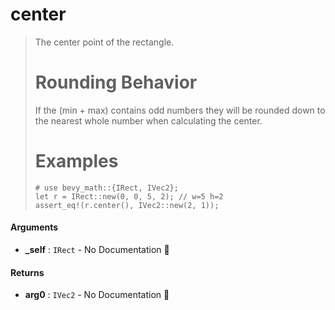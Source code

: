 # center

>  The center point of the rectangle.
>  # Rounding Behavior
>  If the (min + max) contains odd numbers they will be rounded down to the nearest whole number when calculating the center.
>  # Examples
>  ```
>  # use bevy_math::{IRect, IVec2};
>  let r = IRect::new(0, 0, 5, 2); // w=5 h=2
>  assert_eq!(r.center(), IVec2::new(2, 1));
>  ```

#### Arguments

- **\_self** : `IRect` \- No Documentation 🚧

#### Returns

- **arg0** : `IVec2` \- No Documentation 🚧